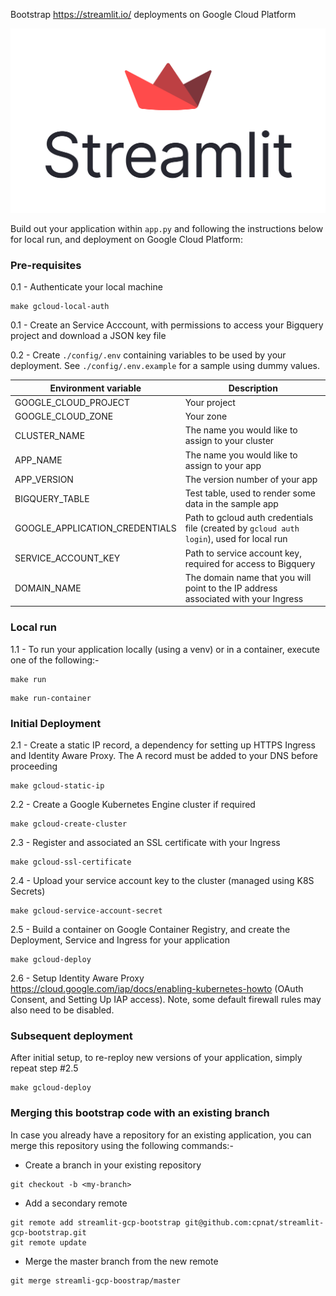 Bootstrap https://streamlit.io/ deployments on Google Cloud Platform

![Streamlit Logo](streamlit-logo-primary-colormark-darktext.png)

Build out your application within `app.py` and following the instructions below for local run, and deployment on Google Cloud Platform:

### Pre-requisites

0.1 - Authenticate your local machine 
```
make gcloud-local-auth
```

0.1 - Create an Service Acccount, with permissions to access your Bigquery project and download a JSON key file


0.2 - Create `./config/.env` containing variables to be used by your deployment. See `./config/.env.example` for a sample using dummy values.

| Environment variable           | Description                                                                                  |
|--------------------------------|----------------------------------------------------------------------------------------------|
| GOOGLE_CLOUD_PROJECT           | Your project                                                                                 |
| GOOGLE_CLOUD_ZONE              | Your zone                                                                                    |
| CLUSTER_NAME                   | The name you would like to assign to your cluster                                            |
| APP_NAME                       | The name you would like to assign to your app                                                |
| APP_VERSION                    | The version number of your app                                                               |
| BIGQUERY_TABLE                 | Test table, used to render some data in the sample app                                       |
| GOOGLE_APPLICATION_CREDENTIALS | Path to gcloud auth credentials file (created by `gcloud auth login`), used for local run    |
| SERVICE_ACCOUNT_KEY            | Path to service account key, required for access to Bigquery                                 |
| DOMAIN_NAME                    | The domain name that you will point to the IP address associated with your Ingress           |


### Local run

1.1 - To run your application locally (using a venv) or in a container, execute one of the following:-
```
make run
```

```
make run-container
```

### Initial Deployment

2.1 - Create a static IP record, a dependency for setting up HTTPS Ingress and Identity Aware Proxy. The A record must be added to your DNS before proceeding
```
make gcloud-static-ip
```

2.2 - Create a Google Kubernetes Engine cluster if required
```
make gcloud-create-cluster
```

2.3 - Register and associated an SSL certificate with your Ingress
```
make gcloud-ssl-certificate
```

2.4 - Upload your service account key to the cluster (managed using K8S Secrets) 
```
make gcloud-service-account-secret
```

2.5 - Build a container on Google Container Registry, and create the Deployment, Service and Ingress for your application 
```
make gcloud-deploy
```

2.6 - Setup Identity Aware Proxy https://cloud.google.com/iap/docs/enabling-kubernetes-howto (OAuth Consent, and Setting Up IAP access). Note, some default firewall rules may also need to be disabled.

### Subsequent deployment

After initial setup, to re-reploy new versions of your application, simply repeat step #2.5 

```
make gcloud-deploy
```

### Merging this bootstrap code with an existing branch

In case you already have a repository for an existing application, you can merge this repository using the following commands:-

-   Create a branch in your existing repository  
```
git checkout -b <my-branch>
```

- Add a secondary remote  
```
git remote add streamlit-gcp-bootstrap git@github.com:cpnat/streamlit-gcp-bootstrap.git
git remote update
```
 - Merge the master branch from the new remote  
```
git merge streamli-gcp-boostrap/master
```
